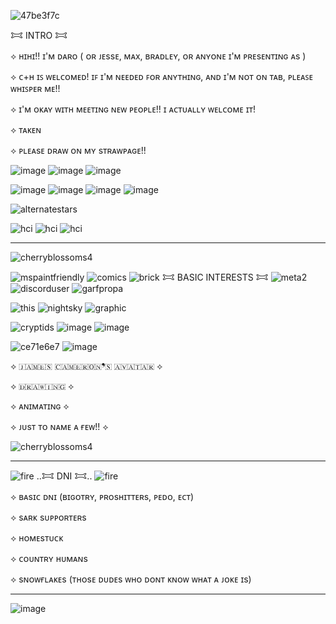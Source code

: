 
![47be3f7c](https://github.com/user-attachments/assets/97f0ca37-1b41-4dff-9df6-a8d05cbaa053)

𐂯 INTRO 𐂯


⟡ ʜɪʜɪ!! ɪ'ᴍ ᴅᴀʀᴏ ( ᴏʀ ᴊᴇssᴇ, ᴍᴀx, ʙʀᴀᴅʟᴇʏ, ᴏʀ ᴀɴʏᴏɴᴇ ɪ'ᴍ ᴘʀᴇsᴇɴᴛɪɴɢ ᴀs )

⟡ ᴄ+ʜ ɪꜱ ᴡᴇʟᴄᴏᴍᴇᴅ! ɪꜰ ɪ'ᴍ ɴᴇᴇᴅᴇᴅ ꜰᴏʀ ᴀɴʏᴛʜɪɴɢ, ᴀɴᴅ ɪ'ᴍ ɴᴏᴛ ᴏɴ ᴛᴀʙ, ᴘʟᴇᴀꜱᴇ ᴡʜɪꜱᴘᴇʀ ᴍᴇ!!

⟡ ɪ'ᴍ ᴏᴋᴀʏ ᴡɪᴛʜ ᴍᴇᴇᴛɪɴɢ ɴᴇᴡ ᴘᴇᴏᴘʟᴇ!! ɪ ᴀᴄᴛᴜᴀʟʟʏ ᴡᴇʟᴄᴏᴍᴇ ɪᴛ!

⟡ ᴛᴀᴋᴇɴ

⟡ ᴘʟᴇᴀsᴇ ᴅʀᴀᴡ ᴏɴ ᴍʏ sᴛʀᴀᴡᴘᴀɢᴇ!!

![image](https://github.com/user-attachments/assets/2351668c-fd71-430d-872e-0a90e1f9ef3e) ![image](https://github.com/user-attachments/assets/a9fca6dc-8a63-4608-86d7-87ecb2c3d32b) ![image](https://github.com/user-attachments/assets/293f41ef-b767-4e21-9c44-182b68af7e33)



![image](https://github.com/user-attachments/assets/cf84f574-1370-4b9c-ab52-91889bd14425) ![image](https://github.com/user-attachments/assets/9132601f-51d4-44cd-8163-9cc7a70def59) ![image](https://github.com/user-attachments/assets/47f43ce8-9522-456a-b2c3-676fa0f1aab8) ![image](https://github.com/user-attachments/assets/981e0412-9f12-4c71-9bd1-62193322697b)






![alternatestars](https://github.com/user-attachments/assets/54a18a66-2ae3-48fd-b851-dee811320abd)


![hci](https://github.com/user-attachments/assets/46d19f32-4618-44e7-a2b1-b390f5f31b45) ![hci](https://github.com/user-attachments/assets/46d19f32-4618-44e7-a2b1-b390f5f31b45) ![hci](https://github.com/user-attachments/assets/46d19f32-4618-44e7-a2b1-b390f5f31b45)


------
![cherryblossoms4](https://github.com/user-attachments/assets/714315a7-dbfd-43a2-ac06-34523a0134a1)


![mspaintfriendly](https://github.com/user-attachments/assets/fa3ed960-d450-4fbc-82a2-672275770a6f) ![comics](https://github.com/user-attachments/assets/86a3f7fe-91e0-4a5a-b4e2-34b71e597b6c) ![brick](https://github.com/user-attachments/assets/104092b5-6e80-468e-816f-73064215df02) 𐂯 ​BASIC INTEREST​S 𐂯 ![meta2](https://github.com/user-attachments/assets/1221c4ca-fcbd-46f0-8ca6-72af980d34a3) ![discorduser](https://github.com/user-attachments/assets/390888bd-0e03-4fcb-9b0b-500e88c74297) ![garfpropa](https://github.com/user-attachments/assets/1c08c427-1d74-4e7a-843b-bbe21410ba40)

![this](https://github.com/user-attachments/assets/d10ba2d2-ee24-4a72-9677-8c82ad9dfa9a) ![nightsky](https://github.com/user-attachments/assets/6386f0e0-c2ee-45fd-9b45-1843c6c1d108) ![graphic](https://github.com/user-attachments/assets/cc5f6c29-4a1e-402d-87c1-86c217df117e)

![cryptids](https://github.com/user-attachments/assets/110393fe-5b37-4ea7-a258-f4728403e223) ![image](https://github.com/user-attachments/assets/3f57b742-7700-407d-b0e0-1a2b2a307ef1) ![image](https://github.com/user-attachments/assets/7170a3c0-2a2f-4e78-996b-6ea44f5b757f) 



![ce71e6e7](https://github.com/user-attachments/assets/2aa4947e-84e4-4d2a-93bc-acc7b43c821d) ![image](https://github.com/user-attachments/assets/35d925fe-26e6-46c0-a364-98a8d596de5e)


⟡ ​🇯​​🇦​​🇲​​🇪​​🇸​ ​🇨​​🇦​​🇲​​🇪​​🇷​​🇴​​🇳​❜​🇸​ ​🇦​​🇻​​🇦​​🇹​​🇦​​🇷​ ⟡

⟡ ​🇩​​🇷​​🇦​​🇼​​🇮​​🇳​​🇬​ ⟡

⟡ ​ᴀɴɪᴍᴀᴛɪɴɢ​ ⟡

⟡ ᴊᴜsᴛ ᴛᴏ ɴᴀᴍᴇ ᴀ ғᴇᴡ!! ⟡


![cherryblossoms4](https://github.com/user-attachments/assets/714315a7-dbfd-43a2-ac06-34523a0134a1)



 __________

 ![fire](https://github.com/user-attachments/assets/35724429-3633-46f9-b116-b28a88ac21dc) ..𐂯 DNI 𐂯.. ![fire](https://github.com/user-attachments/assets/35724429-3633-46f9-b116-b28a88ac21dc)

⟡ ʙᴀsɪᴄ ᴅɴɪ (ʙɪɢᴏᴛʀʏ, ᴘʀᴏsʜɪᴛᴛᴇʀs, ᴘᴇᴅᴏ, ᴇᴄᴛ)

⟡ sᴀʀᴋ sᴜᴘᴘᴏʀᴛᴇʀs

⟡ ʜᴏᴍᴇsᴛᴜᴄᴋ

⟡ ᴄᴏᴜɴᴛʀʏ ʜᴜᴍᴀɴs

⟡ sɴᴏᴡғʟᴀᴋᴇs (ᴛʜᴏsᴇ ᴅᴜᴅᴇs ᴡʜᴏ ᴅᴏɴᴛ ᴋɴᴏᴡ ᴡʜᴀᴛ ᴀ ᴊᴏᴋᴇ ɪs)

____________

![image](https://github.com/user-attachments/assets/08581025-cbc1-4c08-85cd-2c0548d1ddac)


